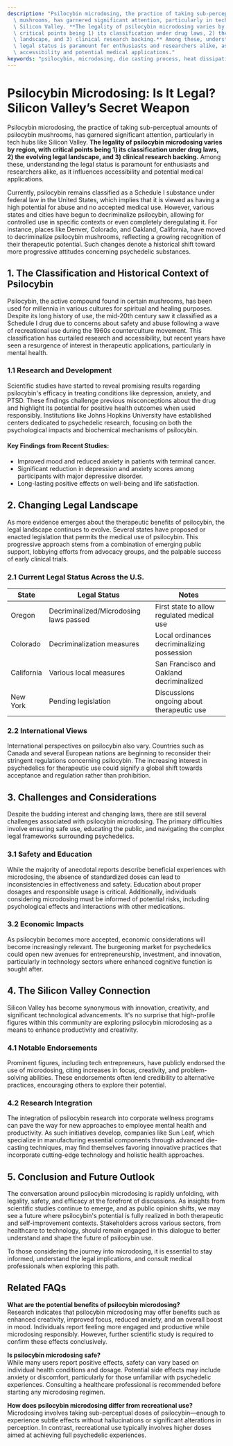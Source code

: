 ```yaml
---
description: "Psilocybin microdosing, the practice of taking sub-perceptual amounts of psilocybin\
  \ mushrooms, has garnered significant attention, particularly in tech hubs like\
  \ Silicon Valley. **The legality of psilocybin microdosing varies by region, with\
  \ critical points being 1) its classification under drug laws, 2) the evolving legal\
  \ landscape, and 3) clinical research backing.** Among these, understanding the\
  \ legal status is paramount for enthusiasts and researchers alike, as it influences\
  \ accessibility and potential medical applications."
keywords: "psilocybin, microdosing, die casting process, heat dissipation performance"
---
```

# Psilocybin Microdosing: Is It Legal? Silicon Valley’s Secret Weapon

Psilocybin microdosing, the practice of taking sub-perceptual amounts of psilocybin mushrooms, has garnered significant attention, particularly in tech hubs like Silicon Valley. **The legality of psilocybin microdosing varies by region, with critical points being 1) its classification under drug laws, 2) the evolving legal landscape, and 3) clinical research backing.** Among these, understanding the legal status is paramount for enthusiasts and researchers alike, as it influences accessibility and potential medical applications.

Currently, psilocybin remains classified as a Schedule I substance under federal law in the United States, which implies that it is viewed as having a high potential for abuse and no accepted medical use. However, various states and cities have begun to decriminalize psilocybin, allowing for controlled use in specific contexts or even completely deregulating it. For instance, places like Denver, Colorado, and Oakland, California, have moved to decriminalize psilocybin mushrooms, reflecting a growing recognition of their therapeutic potential. Such changes denote a historical shift toward more progressive attitudes concerning psychedelic substances.

## 1. The Classification and Historical Context of Psilocybin

Psilocybin, the active compound found in certain mushrooms, has been used for millennia in various cultures for spiritual and healing purposes. Despite its long history of use, the mid-20th century saw it classified as a Schedule I drug due to concerns about safety and abuse following a wave of recreational use during the 1960s counterculture movement. This classification has curtailed research and accessibility, but recent years have seen a resurgence of interest in therapeutic applications, particularly in mental health.

### 1.1 Research and Development

Scientific studies have started to reveal promising results regarding psilocybin's efficacy in treating conditions like depression, anxiety, and PTSD. These findings challenge previous misconceptions about the drug and highlight its potential for positive health outcomes when used responsibly. Institutions like Johns Hopkins University have established centers dedicated to psychedelic research, focusing on both the psychological impacts and biochemical mechanisms of psilocybin. 

#### Key Findings from Recent Studies:
- Improved mood and reduced anxiety in patients with terminal cancer.
- Significant reduction in depression and anxiety scores among participants with major depressive disorder.
- Long-lasting positive effects on well-being and life satisfaction.

## 2. Changing Legal Landscape

As more evidence emerges about the therapeutic benefits of psilocybin, the legal landscape continues to evolve. Several states have proposed or enacted legislation that permits the medical use of psilocybin. This progressive approach stems from a combination of emerging public support, lobbying efforts from advocacy groups, and the palpable success of early clinical trials.

### 2.1 Current Legal Status Across the U.S.

| State            | Legal Status               | Notes                                   |
|------------------|---------------------------|-----------------------------------------|
| Oregon           | Decriminalized/Microdosing laws passed | First state to allow regulated medical use |
| Colorado         | Decriminalization measures | Local ordinances decriminalizing possession |
| California       | Various local measures     | San Francisco and Oakland decriminalized |
| New York         | Pending legislation        | Discussions ongoing about therapeutic use |

### 2.2 International Views 

International perspectives on psilocybin also vary. Countries such as Canada and several European nations are beginning to reconsider their stringent regulations concerning psilocybin. The increasing interest in psychedelics for therapeutic use could signify a global shift towards acceptance and regulation rather than prohibition.

## 3. Challenges and Considerations

Despite the budding interest and changing laws, there are still several challenges associated with psilocybin microdosing. The primary difficulties involve ensuring safe use, educating the public, and navigating the complex legal frameworks surrounding psychedelics.

### 3.1 Safety and Education

While the majority of anecdotal reports describe beneficial experiences with microdosing, the absence of standardized doses can lead to inconsistencies in effectiveness and safety. Education about proper dosages and responsible usage is critical. Additionally, individuals considering microdosing must be informed of potential risks, including psychological effects and interactions with other medications.

### 3.2 Economic Impacts

As psilocybin becomes more accepted, economic considerations will become increasingly relevant. The burgeoning market for psychedelics could open new avenues for entrepreneurship, investment, and innovation, particularly in technology sectors where enhanced cognitive function is sought after. 

## 4. The Silicon Valley Connection

Silicon Valley has become synonymous with innovation, creativity, and significant technological advancements. It's no surprise that high-profile figures within this community are exploring psilocybin microdosing as a means to enhance productivity and creativity. 

### 4.1 Notable Endorsements

Prominent figures, including tech entrepreneurs, have publicly endorsed the use of microdosing, citing increases in focus, creativity, and problem-solving abilities. These endorsements often lend credibility to alternative practices, encouraging others to explore their potential.

### 4.2 Research Integration

The integration of psilocybin research into corporate wellness programs can pave the way for new approaches to employee mental health and productivity. As such initiatives develop, companies like Sun Leaf, which specialize in manufacturing essential components through advanced die-casting techniques, may find themselves favoring innovative practices that incorporate cutting-edge technology and holistic health approaches.

## 5. Conclusion and Future Outlook

The conversation around psilocybin microdosing is rapidly unfolding, with legality, safety, and efficacy at the forefront of discussions. As insights from scientific studies continue to emerge, and as public opinion shifts, we may see a future where psilocybin's potential is fully realized in both therapeutic and self-improvement contexts. Stakeholders across various sectors, from healthcare to technology, should remain engaged in this dialogue to better understand and shape the future of psilocybin use. 

To those considering the journey into microdosing, it is essential to stay informed, understand the legal implications, and consult medical professionals when exploring this path.

## Related FAQs

**What are the potential benefits of psilocybin microdosing?**  
Research indicates that psilocybin microdosing may offer benefits such as enhanced creativity, improved focus, reduced anxiety, and an overall boost in mood. Individuals report feeling more engaged and productive while microdosing responsibly. However, further scientific study is required to confirm these effects conclusively.

**Is psilocybin microdosing safe?**  
While many users report positive effects, safety can vary based on individual health conditions and dosage. Potential side effects may include anxiety or discomfort, particularly for those unfamiliar with psychedelic experiences. Consulting a healthcare professional is recommended before starting any microdosing regimen.

**How does psilocybin microdosing differ from recreational use?**  
Microdosing involves taking sub-perceptual doses of psilocybin—enough to experience subtle effects without hallucinations or significant alterations in perception. In contrast, recreational use typically involves higher doses aimed at achieving full psychedelic experiences.
